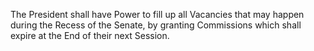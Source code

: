 The President shall have Power to fill up all Vacancies that may happen during the Recess of the Senate, by granting Commissions which shall expire at the End of their next Session.

